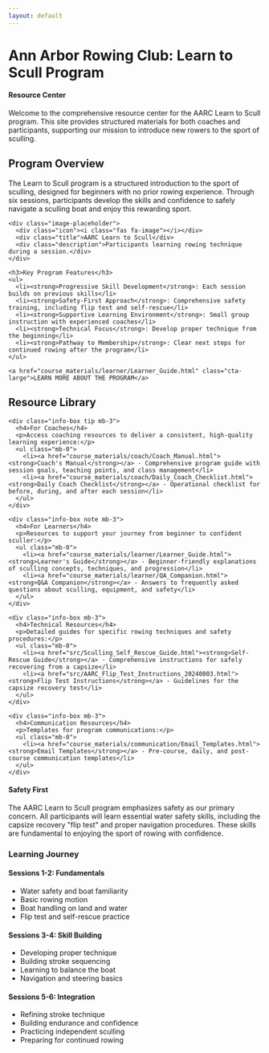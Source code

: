 ```yaml
---
layout: default
---
```


# Ann Arbor Rowing Club: Learn to Scull Program

<div class="info-box note">
  <h4>Resource Center</h4>
  <p>Welcome to the comprehensive resource center for the AARC Learn to Scull program. This site provides structured materials for both coaches and participants, supporting our mission to introduce new rowers to the sport of sculling.</p>
</div>

<div class="two-col-grid">
  <div>
    <h2>Program Overview</h2>
    <p>The Learn to Scull program is a structured introduction to the sport of sculling, designed for beginners with no prior rowing experience. Through six sessions, participants develop the skills and confidence to safely navigate a sculling boat and enjoy this rewarding sport.</p>
    
    <div class="image-placeholder">
      <div class="icon"><i class="fas fa-image"></i></div>
      <div class="title">AARC Learn to Scull</div>
      <div class="description">Participants learning rowing technique during a session.</div>
    </div>
    
    <h3>Key Program Features</h3>
    <ul>
      <li><strong>Progressive Skill Development</strong>: Each session builds on previous skills</li>
      <li><strong>Safety-First Approach</strong>: Comprehensive safety training, including flip test and self-rescue</li>
      <li><strong>Supportive Learning Environment</strong>: Small group instruction with experienced coaches</li>
      <li><strong>Technical Focus</strong>: Develop proper technique from the beginning</li>
      <li><strong>Pathway to Membership</strong>: Clear next steps for continued rowing after the program</li>
    </ul>
    
    <a href="course_materials/learner/Learner_Guide.html" class="cta-large">LEARN MORE ABOUT THE PROGRAM</a>
  </div>
  
  <div>
    <h2>Resource Library</h2>
    
    <div class="info-box tip mb-3">
      <h4>For Coaches</h4>
      <p>Access coaching resources to deliver a consistent, high-quality learning experience:</p>
      <ul class="mb-0">
        <li><a href="course_materials/coach/Coach_Manual.html"><strong>Coach's Manual</strong></a> - Comprehensive program guide with session goals, teaching points, and class management</li>
        <li><a href="course_materials/coach/Daily_Coach_Checklist.html"><strong>Daily Coach Checklist</strong></a> - Operational checklist for before, during, and after each session</li>
      </ul>
    </div>
    
    <div class="info-box note mb-3">
      <h4>For Learners</h4>
      <p>Resources to support your journey from beginner to confident sculler:</p>
      <ul class="mb-0">
        <li><a href="course_materials/learner/Learner_Guide.html"><strong>Learner's Guide</strong></a> - Beginner-friendly explanations of sculling concepts, techniques, and progression</li>
        <li><a href="course_materials/learner/QA_Companion.html"><strong>Q&A Companion</strong></a> - Answers to frequently asked questions about sculling, equipment, and safety</li>
      </ul>
    </div>
    
    <div class="info-box mb-3">
      <h4>Technical Resources</h4>
      <p>Detailed guides for specific rowing techniques and safety procedures:</p>
      <ul class="mb-0">
        <li><a href="src/Sculling_Self_Rescue_Guide.html"><strong>Self-Rescue Guide</strong></a> - Comprehensive instructions for safely recovering from a capsize</li>
        <li><a href="src/AARC_Flip_Test_Instructions_20240803.html"><strong>Flip Test Instructions</strong></a> - Guidelines for the capsize recovery test</li>
      </ul>
    </div>
    
    <div class="info-box mb-3">
      <h4>Communication Resources</h4>
      <p>Templates for program communications:</p>
      <ul class="mb-0">
        <li><a href="course_materials/communication/Email_Templates.html"><strong>Email Templates</strong></a> - Pre-course, daily, and post-course communication templates</li>
      </ul>
    </div>
  </div>
</div>

<div class="info-box warning">
  <h4>Safety First</h4>
  <p>The AARC Learn to Scull program emphasizes safety as our primary concern. All participants will learn essential water safety skills, including the capsize recovery "flip test" and proper navigation procedures. These skills are fundamental to enjoying the sport of rowing with confidence.</p>
</div>

### Learning Journey

<div class="three-col-grid">
  <div>
    <h4>Sessions 1-2: Fundamentals</h4>
    <ul>
      <li>Water safety and boat familiarity</li>
      <li>Basic rowing motion</li>
      <li>Boat handling on land and water</li>
      <li>Flip test and self-rescue practice</li>
    </ul>
  </div>
  
  <div>
    <h4>Sessions 3-4: Skill Building</h4>
    <ul>
      <li>Developing proper technique</li>
      <li>Building stroke sequencing</li>
      <li>Learning to balance the boat</li>
      <li>Navigation and steering basics</li>
    </ul>
  </div>
  
  <div>
    <h4>Sessions 5-6: Integration</h4>
    <ul>
      <li>Refining stroke technique</li>
      <li>Building endurance and confidence</li>
      <li>Practicing independent sculling</li>
      <li>Preparing for continued rowing</li>
    </ul>
  </div>
</div>